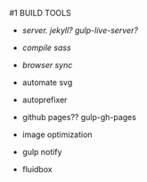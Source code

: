 #1 BUILD TOOLS

- *server. jekyll? gulp-live-server?*
- *compile sass*
- *browser sync*
- automate svg
- autoprefixer

- github pages?? gulp-gh-pages
- image optimization

- gulp notify


- fluidbox

